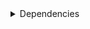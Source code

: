 <details>
<summary>Dependencies</summary>
|Dependency[^1]|Before|After|Change|Environments|
|-|-|-|-|-|
|**pip**|23.3.2|24.0|Major Upgrade|*all envs* on {linux-64, osx-64, win-64}<br/>{lint, pl014, pl015, pl016, pl017, pl018, pl019, pl020, py310, py311, py312, py39} on osx-arm64|
|**pip**|23.3.1|24.0|Major Upgrade|default on osx-arm64|
|**pytest-cov**|4.1.0|5.0.0|Major Upgrade|{default, pl014, pl015, pl016, pl017, pl018, pl019, pl020, py310, py311, py312, py39} on *all platforms*|
|**hatchling**|1.21.1|1.24.2|Minor Upgrade|*all*|
|**hypothesis**|6.97.4|6.103.2|Minor Upgrade|{pl014, pl015, pl016, pl017, pl018, pl019, pl020, py310, py311, py312, py39} on {linux-64, osx-64, win-64}<br/>default on *all platforms*|
|**hypothesis**|6.97.1|6.103.2|Minor Upgrade|{pl017, pl018, pl019, pl020, py310, py311, py312, py39} on osx-arm64|
|**hypothesis**|6.97.2|6.103.2|Minor Upgrade|{pl014, pl015, pl016} on osx-arm64|
|**pre-commit**|3.6.0|3.7.1|Minor Upgrade|lint on *all platforms*|
|**pytest**|8.0.0|8.2.2|Minor Upgrade|{default, pl014, pl015, pl016, pl017, pl018, pl019, pl020, py310, py311, py312, py39} on *all platforms*|
|**polars**|0.20.6|0.20.31|Patch Upgrade|{lint, py310, py311, py312, py39} on *all platforms*<br/>default on {linux-64, osx-64, win-64}<br/>pl020 on win-64|
|**polars**|0.20.16|0.20.31|Patch Upgrade|pl020 on {linux-64, osx-64, osx-arm64}|
|**polars**|0.20.3|0.20.31|Patch Upgrade|default on osx-arm64|
|**python**|3.9.18|3.9.19|Patch Upgrade|py39 on *all platforms*|
|**python**|3.12.1|3.12.3|Patch Upgrade|{lint, py312} on *all platforms*<br/>default on {linux-64, osx-64, win-64}|
|**python**|3.12.0|3.12.3|Patch Upgrade|default on osx-arm64|
|**python**|3.11.7|3.11.9|Patch Upgrade|py311 on *all platforms*|
|**python**|3.10.13|3.10.14|Patch Upgrade|py310 on *all platforms*|
|typing_extensions|4.9.0||Removed|{default, lint, py311, py312} on win-64|
|ca-certificates|2023.11.17|2024.6.2|Major Upgrade|*all*|
|libcxx|16.0.6|17.0.6|Major Upgrade|*all envs* on {osx-64, osx-arm64}|
|llvm-openmp|17.0.6|18.1.7|Major Upgrade|*all envs* on osx-64<br/>{lint, pl014, pl015, pl016, pl017, pl018, pl019, pl020, py310, py311, py312, py39} on osx-arm64|
|llvm-openmp|17.0.5|18.1.7|Major Upgrade|default on osx-arm64|
|packaging|23.2|24.1|Major Upgrade|*all*|
|setuptools|69.0.3|70.0.0|Major Upgrade|*all envs* on {linux-64, osx-64, win-64}<br/>{lint, pl014, pl015, pl016, pl017, pl018, pl019, pl020, py310, py311, py312, py39} on osx-arm64|
|setuptools|68.2.2|70.0.0|Major Upgrade|default on osx-arm64|
|tzdata|2023d|2024a|Major Upgrade|*all envs* on {linux-64, osx-64, win-64}<br/>{lint, pl014, pl015, pl016, pl017, pl018, pl019, pl020, py310, py311, py312, py39} on osx-arm64|
|tzdata|2023c|2024a|Major Upgrade|default on osx-arm64|
|coverage|7.4.4|7.5.3|Minor Upgrade|{default, pl014, pl015, pl016, pl017, pl018, pl019, pl020, py310, py311, py312, py39} on *all platforms*|
|filelock|3.13.1|3.15.1|Minor Upgrade|lint on *all platforms*|
|importlib-metadata|7.0.1|7.1.0|Minor Upgrade|*all*|
|intel-openmp|2024.0.0|2024.1.0|Minor Upgrade|*all envs* on win-64|
|libexpat|2.5.0|2.6.2|Minor Upgrade|{default, lint, py311, py312} on *all platforms*|
|libhwloc|2.9.3|2.10.0|Minor Upgrade|*all envs* on win-64|
|libsqlite|3.45.2|3.46.0|Minor Upgrade|{pl014, pl015, pl016, pl017, pl018, pl019, pl020} on *all platforms*|
|libsqlite|3.44.2|3.46.0|Minor Upgrade|{default, lint, py310, py311, py312, py39} on *all platforms*|
|libzlib|1.2.13|1.3.1|Minor Upgrade|*all*|
|mkl|2024.0.0|2024.1.0|Minor Upgrade|*all envs* on win-64|
|ncurses|6.4.20240210|6.5|Minor Upgrade|{pl014, pl015, pl016, pl017, pl018, pl019, pl020} on {linux-64, osx-64, osx-arm64}|
|ncurses|6.4|6.5|Minor Upgrade|{default, lint, py310, py311, py312, py39} on {linux-64, osx-64, osx-arm64}|
|nodeenv|1.8.0|1.9.1|Minor Upgrade|lint on *all platforms*|
|openssl|3.2.1|3.3.1|Minor Upgrade|*all envs* on {linux-64, osx-64, win-64}<br/>{lint, pl014, pl015, pl016, pl017, pl018, pl019, pl020} on osx-arm64|
|openssl|3.2.0|3.3.1|Minor Upgrade|{default, py310, py311, py312, py39} on osx-arm64|
|pluggy|1.4.0|1.5.0|Minor Upgrade|*all*|
|pycparser|2.21|2.22|Minor Upgrade|lint on *all platforms*|
|tbb|2021.11.0|2021.12.0|Minor Upgrade|*all envs* on win-64|
|trove-classifiers|2024.1.8|2024.5.22|Minor Upgrade|*all*|
|typing_extensions|4.9.0|4.12.2|Minor Upgrade|{pl016, pl017, pl018, pl020, py310, py39} on *all platforms*<br/>pl019 on {linux-64, osx-64, osx-arm64}|
|vc14_runtime|14.38.33130|14.40.33810|Minor Upgrade|*all envs* on win-64|
|virtualenv|20.25.0|20.26.2|Minor Upgrade|lint on *all platforms*|
|vs2015_runtime|14.38.33130|14.40.33810|Minor Upgrade|*all envs* on win-64|
|wheel|0.42.0|0.43.0|Minor Upgrade|*all envs* on {linux-64, osx-64, win-64}<br/>{lint, pl014, pl015, pl016, pl017, pl018, pl019, pl020, py310, py311, py312, py39} on osx-arm64|
|wheel|0.41.3|0.43.0|Minor Upgrade|default on osx-arm64|
|zipp|3.17.0|3.19.2|Minor Upgrade|*all*|
|identify|2.5.33|2.5.36|Patch Upgrade|lint on *all platforms*|
|libopenblas|0.3.26|0.3.27|Patch Upgrade|*all envs* on {linux-64, osx-64}<br/>{lint, pl014, pl015, pl016, pl017, pl018, pl019, pl020, py310, py311, py312, py39} on osx-arm64|
|libopenblas|0.3.25|0.3.27|Patch Upgrade|default on osx-arm64|
|libxml2|2.12.4|2.12.7|Patch Upgrade|*all envs* on win-64|
|numpy|1.26.3|1.26.4|Patch Upgrade|{lint, py310, py311, py312, py39} on *all platforms*<br/>default on {linux-64, osx-64, win-64}|
|numpy|1.26.2|1.26.4|Patch Upgrade|default on osx-arm64|
|platformdirs|4.2.0|4.2.2|Patch Upgrade|lint on *all platforms*|
|ld_impl_linux-64|h41732ed_0|hf3520f5_4|Only build string|*all envs* on linux-64|
|libblas|21_win64_mkl|22_win64_mkl|Only build string|*all envs* on win-64|
|libblas|21_osxarm64_openblas|22_osxarm64_openblas|Only build string|{lint, pl014, pl015, pl016, pl017, pl018, pl019, pl020, py310, py311, py312, py39} on osx-arm64|
|libblas|20_osxarm64_openblas|22_osxarm64_openblas|Only build string|default on osx-arm64|
|libblas|21_osx64_openblas|22_osx64_openblas|Only build string|*all envs* on osx-64|
|libblas|21_linux64_openblas|22_linux64_openblas|Only build string|*all envs* on linux-64|
|libcblas|21_win64_mkl|22_win64_mkl|Only build string|*all envs* on win-64|
|libcblas|21_osxarm64_openblas|22_osxarm64_openblas|Only build string|{lint, pl014, pl015, pl016, pl017, pl018, pl019, pl020, py310, py311, py312, py39} on osx-arm64|
|libcblas|20_osxarm64_openblas|22_osxarm64_openblas|Only build string|default on osx-arm64|
|libcblas|21_osx64_openblas|22_osx64_openblas|Only build string|*all envs* on osx-64|
|libcblas|21_linux64_openblas|22_linux64_openblas|Only build string|*all envs* on linux-64|
|libgcc-ng|h807b86a_4|h77fa898_9|Only build string|*all envs* on linux-64|
|libgfortran|13_2_0_hd922786_2|13_2_0_hd922786_3|Only build string|{lint, pl014, pl015, pl016, pl017, pl018, pl019, pl020, py310, py311, py312, py39} on osx-arm64|
|libgfortran|13_2_0_hd922786_1|13_2_0_hd922786_3|Only build string|default on osx-arm64|
|libgfortran|13_2_0_h97931a8_2|13_2_0_h97931a8_3|Only build string|*all envs* on osx-64|
|libgfortran-ng|h69a702a_4|h69a702a_9|Only build string|*all envs* on linux-64|
|libgfortran5|hf226fd6_2|hf226fd6_3|Only build string|{lint, pl014, pl015, pl016, pl017, pl018, pl019, pl020, py310, py311, py312, py39} on osx-arm64|
|libgfortran5|hf226fd6_1|hf226fd6_3|Only build string|default on osx-arm64|
|libgfortran5|ha4646dd_4|h3d2ce59_9|Only build string|*all envs* on linux-64|
|libgfortran5|h2873a65_2|h2873a65_3|Only build string|*all envs* on osx-64|
|libgomp|h807b86a_4|h77fa898_9|Only build string|*all envs* on linux-64|
|liblapack|21_win64_mkl|22_win64_mkl|Only build string|*all envs* on win-64|
|liblapack|21_osxarm64_openblas|22_osxarm64_openblas|Only build string|{lint, pl014, pl015, pl016, pl017, pl018, pl019, pl020, py310, py311, py312, py39} on osx-arm64|
|liblapack|20_osxarm64_openblas|22_osxarm64_openblas|Only build string|default on osx-arm64|
|liblapack|21_osx64_openblas|22_osx64_openblas|Only build string|*all envs* on osx-64|
|liblapack|21_linux64_openblas|22_linux64_openblas|Only build string|*all envs* on linux-64|
|libstdcxx-ng|h7e041cc_4|hc0a3c3a_9|Only build string|*all envs* on linux-64|
|vc|hcf57466_18|h8a93ad2_20|Only build string|*all envs* on win-64|
</details>

[^1]: **Bold** means explicit dependency.
[^2]: Dependency got downgraded.
